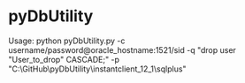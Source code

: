 # pyDbUtility

Usage:
python pyDbUtility.py -c username/password@oracle_hostname:1521/sid -q "drop user "User_to_drop" CASCADE;" -p "C:\GitHub\pyDbUtility\instantclient_12_1\sqlplus"

